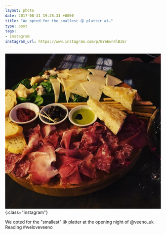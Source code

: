 ```yaml
---
layout: photo
date: 2017-08-31 19:28:31 +0000
title: "We opted for the smallest 😜 platter at…"
type: post
tags:
- instagram
instagram_url: https://www.instagram.com/p/BYeEwn4lBzE/
---
```


![Instagram - BYeEwn4lBzE](/img/BYeEwn4lBzE.jpg){:class="instagram"}

We opted for the "smallest" 😜 platter at the opening night of @veeno_uk Reading #weloveveeno

